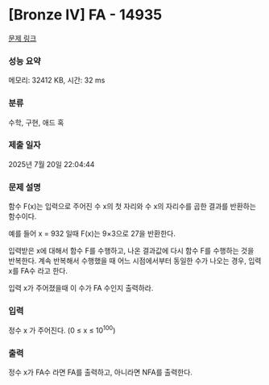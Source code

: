 # [Bronze IV] FA - 14935 

[문제 링크](https://www.acmicpc.net/problem/14935) 

### 성능 요약

메모리: 32412 KB, 시간: 32 ms

### 분류

수학, 구현, 애드 혹

### 제출 일자

2025년 7월 20일 22:04:44

### 문제 설명

<p>함수 F(x)는 입력으로 주어진 수 x의 첫 자리와 수 x의 자리수를 곱한 결과를 반환하는 함수이다.</p>

<p>예를 들어 x = 932 일때 F(x)는 9×3으로 27을 반환한다.</p>

<p>입력받은 x에 대해서 함수 F를 수행하고, 나온 결과값에 다시 함수 F를 수행하는 것을 반복한다. 계속 반복해서 수행했을 때 어느 시점에서부터 동일한 수가 나오는 경우, 입력 x를 FA수 라고 한다.</p>

<p>입력 x가 주어졌을때 이 수가 FA 수인지 출력하라.</p>

### 입력 

 <p>정수 x 가 주어진다. (0 ≤ x ≤ 10<sup>100</sup>)</p>

### 출력 

 <p>정수 x가 FA수 라면 FA를 출력하고, 아니라면 NFA를 출력한다.</p>

